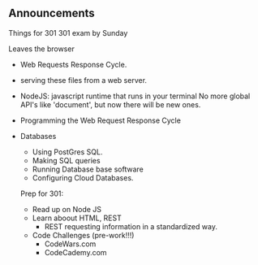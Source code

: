 


## Announcements

Things for 301
301 exam by Sunday 

Leaves the browser
- Web Requests Response Cycle.
- serving these files from a web server.
- NodeJS: javascript runtime that runs in your terminal
    No more global API's like 'document', but now there will be new ones.
- Programming the Web Request Response Cycle
- Databases
  - Using PostGres SQL.
  - Making SQL queries
  - Running Database base software
  - Configuring Cloud Databases.


  Prep for 301:
  - Read up on Node JS
  - Learn aboout HTML, REST
    - REST requesting information in a standardized way.
  - Code Challenges (pre-work!!!)
    - CodeWars.com
    - CodeCademy.com
  


  

  